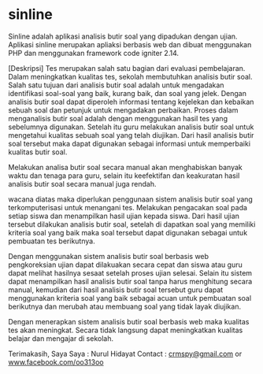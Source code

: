 # sinline

Sinline adalah aplikasi analisis butir soal yang dipadukan dengan ujian. Aplikasi sinline merupakan apliaksi berbasis web dan dibuat menggunakan PHP dan menggunakan framework code igniter 2.14. 

[Deskripsi]
Tes merupakan salah satu bagian dari evaluasi pembelajaran. Dalam meningkatkan kualitas tes, sekolah membutuhkan analisis butir soal. Salah satu tujuan dari analisis butir soal adalah untuk mengadakan identifikasi soal-soal yang baik, kurang baik, dan soal yang jelek. Dengan analisis butir soal dapat diperoleh informasi tentang kejelekan dan kebaikan sebuah soal dan petunjuk untuk mengadakan perbaikan. Proses dalam menganalisis butir soal adalah dengan menggunakan hasil tes yang sebelumnya digunakan. Setelah itu guru melakukan analisis butir soal untuk mengetahui kualitas sebuah soal yang telah diujikan. Dari hasil analisis butir soal tersebut maka dapat digunakan sebagai informasi untuk memperbaiki kualitas butir soal.

Melakukan analisa butir soal secara manual akan menghabiskan banyak waktu dan tenaga para guru, selain itu keefektifan dan keakuratan hasil analisis butir soal secara manual juga rendah.

wacana diatas maka diperlukan penggunaan sistem analisis butir soal yang terkomputerisasi untuk menangani tes. Melakukan pengacakan soal pada setiap siswa dan menampilkan hasil ujian kepada siswa. Dari hasil ujian tersebut dilakukan analisis butir soal, setelah di dapatkan soal yang memiliki kriteria soal yang baik maka soal tersebut dapat digunakan sebagai untuk pembuatan tes berikutnya.

Dengan menggunakan sistem analisis butir soal berbasis web pengkoreksian ujian dapat dilakuakan secara cepat dan siswa atau guru dapat melihat hasilnya sesaat setelah proses ujian selesai. Selain itu sistem dapat menampilkan hasil analisis butir soal tanpa harus menghitung secara manual, kemudian dari hasil analisis butir soal tersebut guru dapat menggunakan kriteria soal yang baik sebagai acuan untuk pembuatan soal berikutnya dan merubah atau membuang soal yang tidak layak diujikan.  

Dengan menerapkan sistem analisis butir soal berbasis web maka kualitas tes akan meningkat. Secara tidak langsung dapat meningkatkan kualitas belajar dan mengajar di sekolah.

Terimakasih, Saya
Saya : Nurul Hidayat
Contact : crmspy@gmail.com or www.facebook.com/oo313oo
